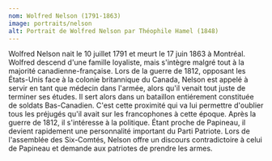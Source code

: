 ```yaml
---
nom: Wolfred Nelson (1791-1863)
image: portraits/nelson
alt: Portrait de Wolfred Nelson par Théophile Hamel (1848)
---
```


Wolfred Nelson nait le 10 juillet 1791 et meurt le 17 juin 1863 à Montréal. Wolfred descend d'une famille loyaliste, mais s'intègre malgré tout à la majorité canadienne-française. Lors de la guerre de 1812, opposant les États-Unis face à la colonie britannique du Canada, Nelson est appelé à servir en tant que médecin dans l'armée, alors qu'il venait tout juste de terminer ses études. Il sert alors dans un bataillon entiérement constituée de soldats Bas-Canadien. C'est cette proximité qui va lui permettre d'oublier tous les préjugés qu'il avait sur les francophones à cette époque. Après la guerre de 1812, il s'intéresse à la politique. Étant proche de Papineau, il devient rapidement une personnalité important du Parti Patriote. Lors de l'assemblée des Six-Comtés, Nelson offre un discours contradictoire à celui de Papineau et demande aux patriotes de prendre les armes.
